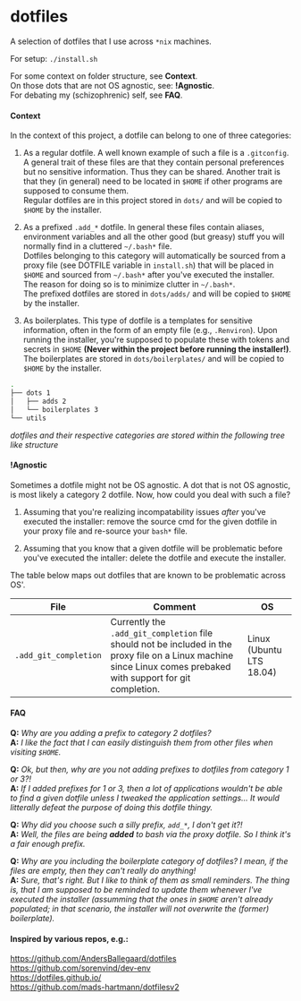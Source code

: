 # dotfiles

A selection of dotfiles that I use across `*nix` machines.  

For setup: `./install.sh`

For some context on folder structure, see **Context**.  
On those dots that are not OS agnostic, see: **!Agnostic**.  
For debating my (schizophrenic) self, see **FAQ**.  

#### Context

In the context of this project, a dotfile can belong to one of three categories:

1. As a regular dotfile. A well known example of such a file is a `.gitconfig`. A general trait of these files are that they contain personal preferences but no sensitive information. Thus they can be shared. Another trait is that they (in general) need to be located in `$HOME` if other programs are supposed to consume them.  
   Regular dotfiles are in this project stored in `dots/` and will be copied to `$HOME` by the installer.

2. As a prefixed `.add_*` dotfile. In general these files contain aliases, environment variables and all the other good (but greasy) stuff you will normally find in a cluttered `~/.bash*` file.  
   Dotfiles belonging to this category will automatically be sourced from a proxy file (see DOTFILE variable in `install.sh`) that will be placed in `$HOME` and sourced from `~/.bash*` after you've executed the installer.  
   The reason for doing so is to minimize clutter in `~/.bash*`.  
   The prefixed dotfiles are stored in `dots/adds/` and will be copied to `$HOME` by the installer.

3. As boilerplates. This type of dotfile is a templates for sensitive information, often in the form of an empty file (e.g., `.Renviron`). Upon running the installer, you're supposed to populate these with tokens and secrets in `$HOME` **(Never within the project before running the installer!)**.  
   The boilerplates are stored in `dots/boilerplates/` and will be copied to `$HOME` by the installer.

```sh
.
├── dots 1
│   ├── adds 2
│   └── boilerplates 3
└── utils
```

_dotfiles and their respective categories are stored within the following tree like structure_


#### !Agnostic

Sometimes a dotfile might not be OS agnostic. A dot that is not OS agnostic, is most likely a category 2 dotfile. Now, how could you deal with such a file?  

1. Assuming that you're realizing incompatability issues _after_ you've executed the installer: remove the source cmd for the given dotfile in your proxy file and re-source your `bash*` file.  

2. Assuming that you know that a given dotfile will be problematic before you've executed the intaller: delete the dotfile and execute the installer.  

The table below maps out dotfiles that are known to be problematic across OS'.

|File|Comment|OS|
|---|---|---|
|`.add_git_completion`|Currently the `.add_git_completion` file should not be included in the proxy file on a Linux machine since Linux comes prebaked with support for git completion.|Linux (Ubuntu LTS 18.04)|  


#### FAQ

**Q:** _Why are you adding a prefix to category 2 dotfiles?_  
**A:** _I like the fact that I can easily distinguish them from other files when visiting `$HOME`._

**Q:** _Ok, but then, why are you not adding prefixes to dotfiles from category 1 or 3?!_  
**A:** _If I added prefixes for 1 or 3, then a lot of applications wouldn't be able to find a given dotfile unless I tweaked the application settings... It would litterally defeat the purpose of doing this dotfile thingy._

**Q:** _Why did you choose such a silly prefix, `add_*`, I don't get it?!_  
**A:** _Well, the files are being **added** to bash via the proxy dotfile. So I think it's a fair enough prefix._

**Q:** _Why are you including the boilerplate category of dotfiles? I mean, if the files are empty, then they can't really do anything!_  
**A:** _Sure, that's right. But I like to think of them as small reminders. The thing is, that I am supposed to be reminded to update them whenever I've executed the installer (assumming that the ones in `$HOME` aren't already populated; in that scenario, the installer will not overwrite the (former) boilerplate)._

#### Inspired by various repos, e.g.:

https://github.com/AndersBallegaard/dotfiles  
https://github.com/sorenvind/dev-env  
https://dotfiles.github.io/  
https://github.com/mads-hartmann/dotfilesv2
